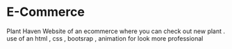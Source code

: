 # E-Commerce
Plant Haven Website of an ecommerce where you can check out new plant . use of an html , css , bootsrap , animation for look more professional 
